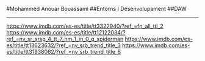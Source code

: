 #Mohammed Anouar Bouassami
##Entorns I Desenvolupament
##DAW

---
https://www.imdb.com/es-es/title/tt3322940/?ref_=fn_all_ttl_2
https://www.imdb.com/es-es/title/tt12122034/?ref_=nv_sr_srsg_4_tt_7_nm_1_in_0_q_spiderman
https://www.imdb.com/es-es/title/tt13623632/?ref_=nv_srb_trend_title_3
https://www.imdb.com/es-es/title/tt31938062/?ref_=nv_srb_trend_title_6
